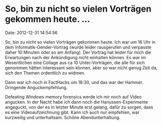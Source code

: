 So, bin zu nicht so vielen Vorträgen gekommen heute. \...
=========================================================

Date: 2012-12-31 14:54:56

So, bin zu nicht so vielen Vorträgen gekommen heute. Ich war um 16 Uhr
in dem Informatik-Gender-Vortrag (wurde leider rausgerufen und verpasste
daher 10 Minuten oder so am Anfang). Der Vortrag hat leider für mich die
Erwartungen nach der Ankündigung nicht einhalten können. Es war im
Wesentlichen eine Collage aus ca 10 Unter-Vorträgen, die alle für sich
genommen hätten interessant sein können, aber so war nicht genug Zeit
da, sich den Themen ordentlich zu widmen.

Dann war ich noch in FactHacks um 18:30, und das war der Hammer.
Dringende Anguckempfehlung.

Defeating Windows memory forensics werde ich mir noch auf Video
angucken. In der Nacht habe ich dann noch die Hanussen-Experimente
angeguckt, von der es in letzter Minute erst gelang, dafür zu sorgen,
dass es eine Videoaufzeichnung gibt. Kann ich auch nur empfehlen, war
kurzweilig und unterhaltsam. Schöne Abendunterhaltung.
